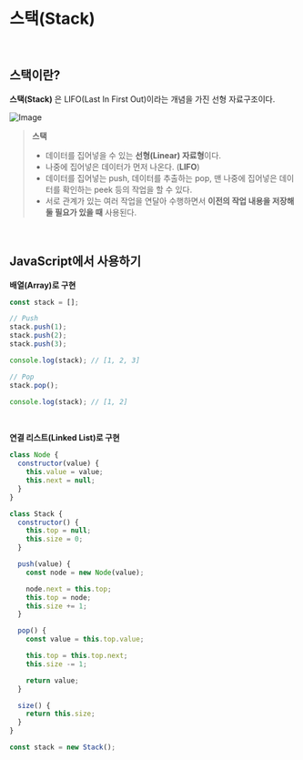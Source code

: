 # 스택(Stack)

<br />

## 스택이란?

**스택(Stack)** 은 LIFO(Last In First Out)이라는 개념을 가진 선형 자료구조이다.

![Image](https://github.com/user-attachments/assets/7e8dd7ac-3dc9-4c4c-930a-003be695132e)

> **스택**
>
>- 데이터를 집어넣을 수 있는 **선형(Linear) 자료형**이다.
>- 나중에 집어넣은 데이터가 먼저 나온다. (**LIFO**)
>- 데이터를 집어넣는 push, 데이터를 추출하는 pop, 맨 나중에 집어넣은 데이터를 확인하는 peek 등의 작업을 할 수 있다.
>- 서로 관계가 있는 여러 작업을 연달아 수행하면서 **이전의 작업 내용을 저장해 둘 필요가 있을 때** 사용된다.


<br />

## JavaScript에서 사용하기

**배열(Array)로 구현**

```jsx
const stack = [];

// Push
stack.push(1);
stack.push(2);
stack.push(3);

console.log(stack); // [1, 2, 3]

// Pop
stack.pop();

console.log(stack); // [1, 2]
```

<br />

**연결 리스트(Linked List)로 구현**

```jsx
class Node {
  constructor(value) {
    this.value = value;
    this.next = null;
  }
}

class Stack {
  constructor() {
    this.top = null;
    this.size = 0;
  }

  push(value) {
    const node = new Node(value);

    node.next = this.top;
    this.top = node;
    this.size += 1;
  }

  pop() {
    const value = this.top.value;

    this.top = this.top.next;
    this.size -= 1;

    return value;
  }

  size() {
    return this.size;
  }
}

const stack = new Stack();
```
